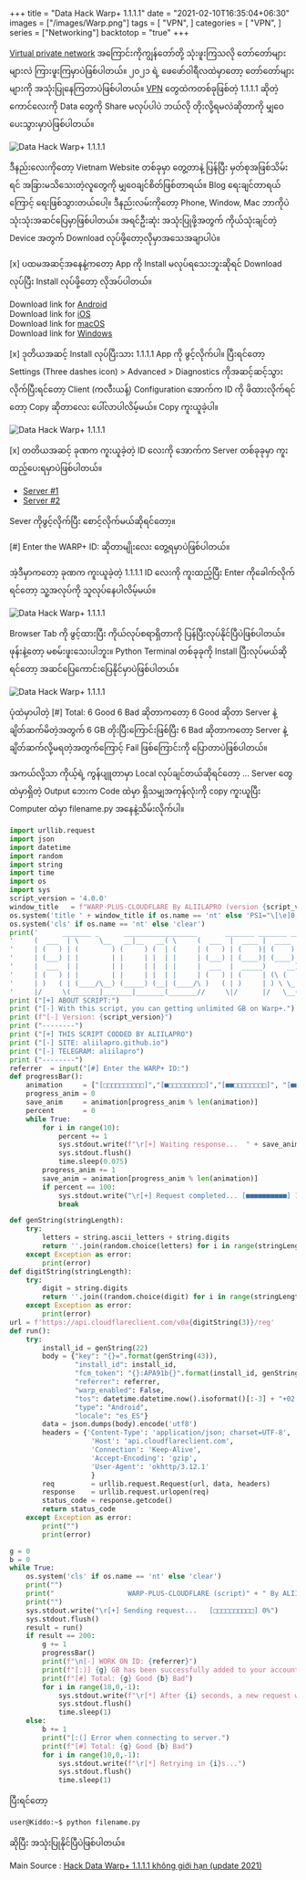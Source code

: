 +++
title = "Data Hack Warp+ 1.1.1.1"
date = "2021-02-10T16:35:04+06:30"
images = ["/images/Warp.png"]
tags = [
    "VPN",
]
categories = [
    "VPN",
]
series = ["Networking"]
backtotop = "true"
+++

[Virtual private network](https://en.wikipedia.org/wiki/Virtual_private_network) အကြောင်းကိုကျွန်တော်တို့ သုံးဖူးကြသလို တော်တော်များများလဲ ကြားဖူးကြမှာပဲဖြစ်ပါတယ်။ ၂၀၂၁ ရဲ့ ဖေဖော်ဝါရီလထဲမှာတော့ တော်တော်များများကို အသုံးပြုနေကြတာပဲဖြစ်ပါတယ်။ [VPN](https://en.wikipedia.org/wiki/Virtual_private_network) တွေထဲကတစ်ခုဖြစ်တဲ့ 1.1.1.1 ဆိုတဲ့ကောင်လေးကို Data တွေကို Share မလုပ်ပါပဲ ဘယ်လို တိုးလို့ရမလဲဆိုတာကို မျှဝေပေးသွားမှာပဲဖြစ်ပါတယ်။

<!--more-->

![Data Hack Warp+ 1.1.1.1](/images/Warp.png)

ဒီနည်းလေးကိုတော့ Vietnam Website တစ်ခုမှာ တွေ့တာနဲ့ ပြန်ပြီး မှတ်စုအဖြစ်သိမ်းရင် အခြားမသိသေးတဲ့လူတွေကို မျှဝေချင်စိတ်ဖြစ်တာရယ်။ Blog ရေးချင်တာရယ်ကြောင့် ရေးဖြစ်သွားတယ်ပေါ့။ ဒီနည်းလမ်းကိုတော့ Phone, Window, Mac ဘာကိုပဲသုံးသုံးအဆင်ပြေမှာဖြစ်ပါတယ်။ အရင်ဦးဆုံး အသုံးပြုဖို့အတွက် ကိုယ်သုံးချင်တဲ့ Device အတွက် Download လုပ်ဖို့တော့လိုမှာအသေအချာပါပဲ။

[x] ပထမအဆင့်အနေနဲ့ကတော့ App ကို Install မလုပ်ရသေးဘူးဆိုရင် Download လုပ်ပြီး Install လုပ်ဖို့တော့ လိုအပ်ပါတယ်။

Download link for [Android](https://play.google.com/store/apps/details?id=com.cloudflare.onedotonedotonedotone)\
Download link for [iOS](https://apps.apple.com/us/app/1-1-1-1-faster-internet/id1423538627)\
Download link for [macOS](https://1.1.1.1/Cloudflare_WARP.zip)\
Download link for [Windows](https://1.1.1.1/Cloudflare_WARP_Release-x64.msi)

[x] ဒုတိယအဆင့် Install လုပ်ပြီးသား 1.1.1.1 App ကို ဖွင့်လိုက်ပါ။ ပြီးရင်တော့ Settings (Three dashes icon) > Advanced > Diagnostics ကိုအဆင့်ဆင့်သွားလိုက်ပြီးရင်တော့ Client (ကလီးယန့်) Configuration အောက်က ID ကို ဖိထားလိုက်ရင်တော့ Copy ဆိုတာလေး ပေါ်လာပါလိမ့်မယ်။ Copy ကူးယူခဲ့ပါ။

![Data Hack Warp+ 1.1.1.1](/images/Warp-plus.png)

[x] တတိယအဆင့် ခုဏက ကူးယူခဲ့တဲ့ ID လေးကို အောက်က Server တစ်ခုခုမှာ ကူးထည့်ပေးရမှာပဲဖြစ်ပါတယ်။

* [Server #1](https://repl.it/@aliilapro/warp#main.py)
* [Server #2](https://repl.it/@HiHcHc/BUFF-DATA-WARP-2021#main.py)

Sever ကိုဖွင့်လိုက်ပြီး စောင့်လိုက်မယ်ဆိုရင်တော့။

[#] Enter the WARP+ ID: ဆိုတာမျိုးလေး တွေ့ရမှာပဲဖြစ်ပါတယ်။

အဲ့ဒီမှာကတော့ ခုဏက ကူးယူခဲ့တဲ့ 1.1.1.1 ID လေးကို ကူးထည့်ပြီး Enter ကိုခေါက်လိုက်ရင်တော့ သူ့အလုပ်ကို သူလုပ်နေပါလိမ့်မယ်။ 

![Data Hack Warp+ 1.1.1.1](/images/Warp-script.png)

Browser Tab ကို ဖွင့်ထားပြီး ကိုယ်လုပ်စရာရှိတာကို ပြန်ပြီးလုပ်နိုင်ပြီပဲဖြစ်ပါတယ်။ ဖုန်းနဲ့တော့ မစမ်းဖူးသေးပါဘူး။ Python Terminal တစ်ခုခုကို Install ပြီးလုပ်မယ်ဆိုရင်တော့ အဆင်ပြေကောင်းပြေနိုင်မှာပဲဖြစ်ပါတယ်။

![Data Hack Warp+ 1.1.1.1](/images/Warp-works.png)

ပုံထဲမှာပါတဲ့ [#] Total: 6 Good 6 Bad ဆိုတာကတော့ 6 Good ဆိုတာ Server နဲ့ချိတ်ဆက်မိတဲ့အတွက် 6 GB တိုးပြီးကြောင်းဖြစ်ပြီး 6 Bad ဆိုတာကတော့ Server နဲ့ချိတ်ဆက်လို့မရတဲ့အတွက်ကြောင့် Fail ဖြစ်ကြောင်းကို ပြောတာပဲဖြစ်ပါတယ်။

အကယ်လို့သာ ကိုယ့်ရဲ့ ကွန်ပျူတာမှာ Local လုပ်ချင်တယ်ဆိုရင်တော့ ... Server တွေထဲမှာရှိတဲ့ Output ဘေးက Code ထဲမှာ ရှိသမျှအကုန်လုံးကို copy ကူးယူပြီး Computer ထဲမှာ filename.py အနေနဲ့သိမ်းလိုက်ပါ။

```python
import urllib.request
import json
import datetime
import random
import string
import time
import os
import sys
script_version = '4.0.0'
window_title   = f"WARP-PLUS-CLOUDFLARE By ALIILAPRO (version {script_version})"
os.system('title ' + window_title if os.name == 'nt' else 'PS1="\[\e]0;' + window_title + '\a\]"; echo $PS1')
os.system('cls' if os.name == 'nt' else 'clear')
print('      _______ _      __________________       _______ _______ _______ _______\n'
'     (  ___  | \     \__   __|__   __( \     (  ___  |  ____ |  ____ |  ___  )\n'
'     | (   ) | (        ) (     ) (  | (     | (   ) | (    )| (    )| (   ) |\n'
'     | (___) | |        | |     | |  | |     | (___) | (____)| (____)| |   | |\n'
'     |  ___  | |        | |     | |  | |     |  ___  |  _____)     __) |   | |\n'
'     | (   ) | |        | |     | |  | |     | (   ) | (     | (\ (  | |   | |\n'
'     | )   ( | (____/\__) (_____) (__| (____/\ )   ( | )     | ) \ \_| (___) |\n'
'     |/     \(_______|_______|_______(_______//     \|/      |/   \__(_______)\n')
print ("[+] ABOUT SCRIPT:")
print ("[-] With this script, you can getting unlimited GB on Warp+.")
print (f"[-] Version: {script_version}")
print ("--------")
print ("[+] THIS SCRIPT CODDED BY ALIILAPRO") 
print ("[-] SITE: aliilapro.github.io") 
print ("[-] TELEGRAM: aliilapro")
print ("--------")
referrer  = input("[#] Enter the WARP+ ID:")
def progressBar():
	animation     = ["[□□□□□□□□□□]","[■□□□□□□□□□]","[■■□□□□□□□□]", "[■■■□□□□□□□]", "[■■■■□□□□□□]", "[■■■■■□□□□□]", "[■■■■■■□□□□]", "[■■■■■■■□□□]", "[■■■■■■■■□□]", "[■■■■■■■■■□]"]
	progress_anim = 0
	save_anim     = animation[progress_anim % len(animation)]
	percent       = 0
	while True:
		for i in range(10):
			percent += 1
			sys.stdout.write(f"\r[+] Waiting response...  " + save_anim + f" {percent}%")
			sys.stdout.flush()
			time.sleep(0.075)
		progress_anim += 1
		save_anim = animation[progress_anim % len(animation)]
		if percent == 100:
			sys.stdout.write("\r[+] Request completed... [■■■■■■■■■■] 100%")
			break

def genString(stringLength):
	try:
		letters = string.ascii_letters + string.digits
		return ''.join(random.choice(letters) for i in range(stringLength))
	except Exception as error:
		print(error)		    
def digitString(stringLength):
	try:
		digit = string.digits
		return ''.join((random.choice(digit) for i in range(stringLength)))    
	except Exception as error:
		print(error)	
url = f'https://api.cloudflareclient.com/v0a{digitString(3)}/reg'
def run():
	try:
		install_id = genString(22)
		body = {"key": "{}=".format(genString(43)),
				"install_id": install_id,
				"fcm_token": "{}:APA91b{}".format(install_id, genString(134)),
				"referrer": referrer,
				"warp_enabled": False,
				"tos": datetime.datetime.now().isoformat()[:-3] + "+02:00",
				"type": "Android",
				"locale": "es_ES"}
		data = json.dumps(body).encode('utf8')
		headers = {'Content-Type': 'application/json; charset=UTF-8',
					'Host': 'api.cloudflareclient.com',
					'Connection': 'Keep-Alive',
					'Accept-Encoding': 'gzip',
					'User-Agent': 'okhttp/3.12.1'
					}
		req         = urllib.request.Request(url, data, headers)
		response    = urllib.request.urlopen(req)
		status_code = response.getcode()	
		return status_code
	except Exception as error:
		print("")
		print(error)	

g = 0
b = 0
while True:
	os.system('cls' if os.name == 'nt' else 'clear')
	print("")
	print("                  WARP-PLUS-CLOUDFLARE (script)" + " By ALIILAPRO")
	print("")
	sys.stdout.write("\r[+] Sending request...   [□□□□□□□□□□] 0%")
	sys.stdout.flush()
	result = run()
	if result == 200:
		g += 1
		progressBar()
		print(f"\n[-] WORK ON ID: {referrer}")    
		print(f"[:)] {g} GB has been successfully added to your account.")
		print(f"[#] Total: {g} Good {b} Bad")
		for i in range(18,0,-1):
			sys.stdout.write(f"\r[*] After {i} seconds, a new request will be sent.")
			sys.stdout.flush()
			time.sleep(1)
	else:
		b += 1
		print("[:(] Error when connecting to server.")
		print(f"[#] Total: {g} Good {b} Bad")
		for i in range(10,0,-1):
			sys.stdout.write(f"\r[*] Retrying in {i}s...")
			sys.stdout.flush()
			time.sleep(1)
```

ပြီးရင်တော့ 

```cmd
user@Kiddo:~$ python filename.py
```

ဆိုပြီး အသုံးပြုနိုင်ပြီပဲဖြစ်ပါတယ်။

Main Source : [Hack Data Warp+ 1.1.1.1 không giới hạn (update 2021)](https://sieuthuthuat.com/hack-data-warp-1-1-1-1.html)